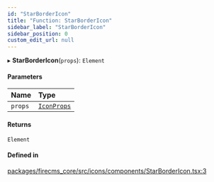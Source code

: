 ```yaml
---
id: "StarBorderIcon"
title: "Function: StarBorderIcon"
sidebar_label: "StarBorderIcon"
sidebar_position: 0
custom_edit_url: null
---
```


▸ **StarBorderIcon**(`props`): `Element`

#### Parameters

| Name | Type |
| :------ | :------ |
| `props` | [`IconProps`](../types/IconProps.md) |

#### Returns

`Element`

#### Defined in

[packages/firecms_core/src/icons/components/StarBorderIcon.tsx:3](https://github.com/FireCMSco/firecms/blob/d45f3739/packages/firecms_core/src/icons/components/StarBorderIcon.tsx#L3)
